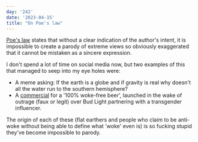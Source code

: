 ```yaml
---
day: '242'
date: '2023-04-15'
title: "On Poe's law"
---
```


[Poe's law](https://en.wikipedia.org/wiki/Poe%27s_law) states that without a clear indication of the author's intent, it is impossible to create a parody of extreme views so obviously exaggerated that it cannot be mistaken as a sincere expression.

I don't spend a lot of time on social media now, but two examples of this that managed to seep into my eye holes were:

- A meme asking: If the earth is a globe and if gravity is real why doesn't all the water run to the southern hemisphere?
- A [commercial](https://www.youtube.com/watch?v=KUokwmZcFMM) for a '100% woke-free beer', launched in the wake of outrage (faux or legit) over Bud Light partnering with a transgender influencer.

The origin of each of these (flat earthers and people who claim to be anti-woke without being able to define what 'woke' even is) is so fucking stupid they've become impossible to parody.
